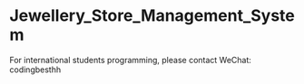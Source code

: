 # Jewellery_Store_Management_System
For international students programming, please contact WeChat: codingbesthh

